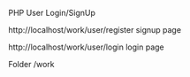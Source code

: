 PHP User Login/SignUp

http://localhost/work/user/register  signup page

http://localhost/work/user/login   login page

Folder /work
